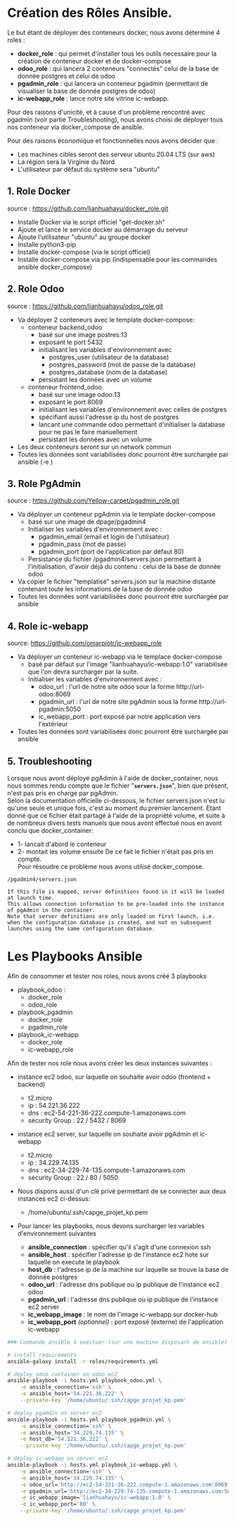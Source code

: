 # Création des Rôles Ansible.
Le but étant de déployer des conteneurs docker, nous avons déterminé 4 roles :
* **docker_role** : qui permet d'installer tous les outils necessaire pour la création de conteneur docker et de docker-compose
* **odoo_role** : qui lancera 2 conteneurs "connectés" celui de la base de donnée postgres et celui de odoo
* **pgadmin_role** : qui lancera un conteneur pgadmin (permettant de visualiser la base de donnée postgres de odoo)
* **ic-webapp_role** : lance notre site vitrine ic-webapp.

Pour des raisons d'unicité, et à cause d'un problème rencontré avec pgadmin (voir partie Troubleshooting), nous avons choisi de déployer tous nos conteneur via docker_compose de ansible.
<br>

Pour des raisons économique et fonctionnelles nous avons décider que :
* Les machines cibles seront des serveur ubuntu 20.04 LTS (sur aws)
* La région sera la Virginie du Nord
* L'utilisateur par défaut du système sera "ubuntu"

## 1. Role Docker
source : https://github.com/lianhuahayu/docker_role.git<br>
* Installe Docker via le script officiel "get-docker.sh"
* Ajoute et lance le service docker au démarrage du serveur
* Ajoute l'utilisateur "ubuntu" au groupe docker
* Installe python3-pip 
* Installe docker-compose (via le script officiel)
* Installe docker-compose via pip (indispensable pour les commandes ansible docker_compose)

## 2. Role Odoo 
source : https://github.com/lianhuahayu/odoo_role.git<br>
* Va déployer 2 conteneurs avec le template docker-compose:
    * conteneur backend_odoo 
        * basé sur une image postres:13 
        * exposant le port 5432 
        * initialisant les variables d'environnement avec 
            * postgres_user (utilisateur de la database)
            * postgres_password (mot de passe de la database)
            * postgres_database (nom de la database)
        * persistant les données avec un volume
    * conteneur frontend_odoo
        * basé sur une image odoo:13
        * exposant le port 8069
        * initialisant les variables d'environnement avec celles de postgres
        * spécifiant aussi l'adresse ip du host de postgres
        * lancant une commande odoo permettant d'initialiser la database pour ne pas le faire manuellement
        * persistant les données avec un volume
* Les deux conteneurs seront sur un network commun
* Toutes les données sont variabilisées donc pourront être surchargée par ansible (-e )

## 3. Role PgAdmin
source : https://github.com/Yellow-carpet/pgadmin_role.git<br>
* Va déployer un conteneur pgAdmin via le template docker-compose
    * basé sur une image de dpage/pgadmin4
    * Initialiser les variables d'environnement avec :
        * pgadmin_email (email et login de l'utilisateur)
        * pgadmin_pass (mot de passe)
        * pgadmin_port (port de l'application par défaut 80)
    * Persistance du fichier /pgadmin4/servers.json permettant à l'initialisation, d'avoir déjà du contenu : celui de la base de donnée odoo
* Va copier le fichier "templatisé" servers.json sur la machine distante contenant toute les informations de la base de donnée odoo
* Toutes les données sont variabilisées donc pourront être surchargée par ansible 

## 4. Role ic-webapp
source: https://github.com/omarpiotr/ic-webapp_role<br>
* Va déployer un conteneur ic-webapp via le templace docker-compose
    * basé par défaut sur l'image "lianhuahayu/ic-webapp:1.0" variabilisée que l'on devra surcharger par la suite.
    * Initialiser les variables d'environnement avec :
        * odoo_url : l'url de notre site odoo sour la forme http://url-odoo:8069
        * pgadmin_url : l'url de notre site pgAdmin sous la forme http://url-pgadmin:5050
        * ic_webapp_port : port exposé par notre application vers l'extérieur
* Toutes les données sont variabilisées donc pourront être surchargée par ansible


## 5. Troubleshooting
Lorsque nous avont déployé pgAdmin à l'aide de docker_container, nous nous sommes rendu compte que le fichier "**`servers.json`**", bien que présent, n'est pas pris en charge par pgAdmin.<br>
Selon la documentation officielle ci-dessous, le fichier servers.json n'est lu qu'une seule et unique fois, c'est au moment du premier lancement. Etant donné que ce fichier était partagé à l'aide de la propriété volume, et suite à de nombreux divers tests manuels que nous avont effectué nous en avont conclu que docker_container:<br>
* 1- lancait d'abord le conteneur
* 2- montait les volume ensuite
De ce fait le fichier n'était pas pris en compte.<br>
Pour résoudre ce problème nous avons utilisé docker_compose.
```
/pgadmin4/servers.json

If this file is mapped, server definitions found in it will be loaded at launch time. 
This allows connection information to be pre-loaded into the instance of pgAdmin in the container. 
Note that server definitions are only loaded on first launch, i.e. when the configuration database is created, and not on subsequent launches using the same configuration database.
```

# Les Playbooks Ansible
Afin de consommer et tester nos roles, nous avons créé 3 playbooks
* playbook_odoo :
    * docker_role
    * odoo_role
* playbook_pgadmin
    * docker_role
    * pgadmin_role
* playbook_ic-webapp
    * docker_role
    * ic-webapp_role

Afin de tester nos role nous avons créer les deux instances suivantes :
* instance ec2 odoo, sur laquelle on souhaite avoir odoo (frontend + backend)
    * t2.micro
    * ip : 54.221.36.222
    * dns : ec2-54-221-36-222.compute-1.amazonaws.com
    * sécurity Group : 22 / 5432 / 8069
* instance ec2 server, sur laquelle on souhaite avoir pgAdmin et ic-webapp
    * t2.micro
    * ip : 34.229.74.135
    * dns : ec2-34-229-74-135.compute-1.amazonaws.com
    * sécurity Group : 22 / 80 / 5050 
* Nous dispons aussi d'un clé privé permettant de se connecter aux deux instances ec2 ci-dessus:
    * /home/ubuntu/.ssh/capge_projet_kp.pem


* Pour lancer les playbooks, nous devons surcharger les variables d'environnement suivantes
    * **ansible_connection** : spécifier qu'il s'agit d'une connexion ssh
    * **ansible_host** : spécifier l'adresse ip de l'instance ec2 hote sur laquelle on execute le playbook
    * **host_db** : l'adresse ip de la machine sur laquelle se trouve la base de donnée postgres
    * **odoo_url** : l'adresse dns publique ou ip publique de l'instance ec2 odoo 
    * **pgadmin_url** : l'adresse dns publique ou ip publique de l'instance ec2 server
    * **ic_webapp_image** : le nom de l'image ic-webapp sur docker-hub
    * **ic_webapp_port** *(optionnel)* : port exposé (externe) de l'application ic-webapp
```bash
### Commande ansible à exéctuer (sur une machine disposant de ansible) ###

# install requirements
ansible-galaxy install -r roles/requirements.yml

# deploy odoo container on odoo ec2
ansible-playbook -i hosts.yml playbook_odoo.yml \
    -e ansible_connection='ssh' \
    -e ansible_host='54.221.36.222' \
    --private-key '/home/ubuntu/.ssh/capge_projet_kp.pem'

# deploy pgamdin on server ec2
ansible-playbook -i hosts.yml playbook_pgadmin.yml \
    -e ansible_connection='ssh' \
    -e ansible_host='34.229.74.135' \
    -e host_db='54.221.36.222' \
    --private-key '/home/ubuntu/.ssh/capge_projet_kp.pem'

# deploy ic-webapp on server ec2
ansible-playbook -i hosts.yml playbook_ic-webapp.yml \
    -e ansible_connection='ssh' \
    -e ansible_host='34.229.74.135' \
    -e odoo_url='http://ec2-54-221-36-222.compute-1.amazonaws.com:8069' \
    -e pgadmin_url='http://ec2-34-229-74-135.compute-1.amazonaws.com:5050' \
    -e ic_webapp_image='lianhuahayu/ic-webapp:1.0' \
    -e ic_webapp_port='80' \
    --private-key '/home/ubuntu/.ssh/capge_projet_kp.pem'
```
